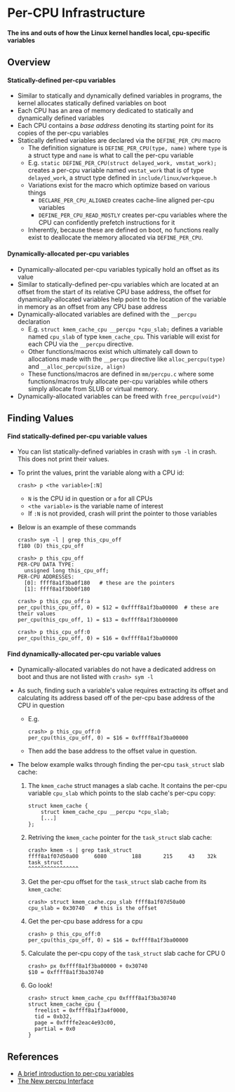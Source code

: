 # Per-CPU Infrastructure

#### The ins and outs of how the Linux kernel handles local, cpu-specific variables

## Overview

#### Statically-defined per-cpu variables

- Similar to statically and dynamically defined variables in programs, the kernel allocates statically defined variables on boot 
- Each CPU has an area of memory dedicated to statically and dynamically defined variables
- Each CPU contains a _base address_ denoting its starting point for its copies of the per-cpu variables
- Statically defined variables are declared via the `DEFINE_PER_CPU` macro
  - The definition signature is `DEFINE_PER_CPU(type, name)` where `type` is a struct type and `name` is what to call the per-cpu variable 
  - E.g. `static DEFINE_PER_CPU(struct delayed_work, vmstat_work);` creates a per-cpu variable named `vmstat_work` that is of type `delayed_work`, a struct type defined in `include/linux/workqueue.h`
  - Variations exist for the macro which optimize based on various things
    - `DECLARE_PER_CPU_ALIGNED` creates cache-line aligned per-cpu variables
    - `DEFINE_PER_CPU_READ_MOSTLY` creates per-cpu variables where the CPU can confidently prefetch instructions for it
  - Inherently, because these are defined on boot, no functions really exist to deallocate the memory allocated via `DEFINE_PER_CPU`.

#### Dynamically-allocated per-cpu variables

- Dynamically-allocated per-cpu variables typically hold an offset as its value
- Similar to statically-defined per-cpu variables which are located at an offset from the start of its relative CPU base address, the offset for dynamically-allocated variables help point to the location of the variable in memory as an offset from any CPU base address
- Dynamically-allocated variables are defined with the `__percpu` declaration
  - E.g. `struct kmem_cache_cpu __percpu *cpu_slab;` defines a variable named `cpu_slab` of type `kmem_cache_cpu`. This variable will exist for each CPU via the `__percpu` directive.
  - Other functions/macros exist which ultimately call down to allocations made with the `__percpu` directive like `alloc_percpu(type)` and `__alloc_percpu(size, align)`
  - These functions/macros are defined in `mm/percpu.c` where some functions/macros truly allocate per-cpu variables while others simply allocate from SLUB or virtual memory.
- Dynamically-allocated variables can be freed with `free_percpu(void*)`

## Finding Values 

#### Find statically-defined per-cpu variable values

- You can list statically-defined variables in crash with `sym -l` in crash. This does not print their values.
- To print the values, print the variable along with a CPU id:

    ```
    crash> p <the variable>[:N]
    ```
    - `N` is the CPU id in question or `a` for all CPUs
    - `<the variable>` is the variable name of interest
    - If `:N` is not provided, crash will print the pointer to those variables

- Below is an example of these commands

  ```
  crash> sym -l | grep this_cpu_off
  f180 (D) this_cpu_off

  crash> p this_cpu_off
  PER-CPU DATA TYPE:
    unsigned long this_cpu_off;
  PER-CPU ADDRESSES:
    [0]: ffff8a1f3ba0f180   # these are the pointers
    [1]: ffff8a1f3bb0f180

  crash> p this_cpu_off:a
  per_cpu(this_cpu_off, 0) = $12 = 0xffff8a1f3ba00000  # these are their values
  per_cpu(this_cpu_off, 1) = $13 = 0xffff8a1f3bb00000

  crash> p this_cpu_off:0
  per_cpu(this_cpu_off, 0) = $16 = 0xffff8a1f3ba00000
  ```

#### Find dynamically-allocated per-cpu variable values 

- Dynamically-allocated variables do not have a dedicated address on boot and thus are not listed with `crash> sym -l`
- As such, finding such a variable's value requires extracting its offset and calculating its address based off of the per-cpu base address of the CPU in question 

  - E.g.
    ```
    crash> p this_cpu_off:0
    per_cpu(this_cpu_off, 0) = $16 = 0xffff8a1f3ba00000
    ```
  - Then add the base address to the offset value in question. 

- The below example walks through finding the per-cpu `task_struct` slab cache: 

  1. The `kmem_cache` struct manages a slab cache. It contains the per-cpu variable `cpu_slab` which points to the slab cache's per-cpu copy:

      ```
      struct kmem_cache {
          struct kmem_cache_cpu __percpu *cpu_slab;
          [...]
      };
      ```
  
  2. Retriving the `kmem_cache` pointer for the `task_struct` slab cache:
  
      ```
      crash> kmem -s | grep task_struct
      ffff8a1f07d50a00     6080        188       215     43    32k  task_struct
      ^^^^^^^^^^^^^^^^
      ```

  3. Get the per-cpu offset for the `task_struct` slab cache from its `kmem_cache`:

      ```
      crash> struct kmem_cache.cpu_slab ffff8a1f07d50a00
      cpu_slab = 0x30740   # this is the offset
      ```

  4. Get the per-cpu base address for a cpu

      ```
      crash> p this_cpu_off:0
      per_cpu(this_cpu_off, 0) = $16 = 0xffff8a1f3ba00000
      ```

  5. Calculate the per-cpu copy of the `task_struct` slab cache for CPU 0

      ```
      crash> px 0xffff8a1f3ba00000 + 0x30740
      $10 = 0xffff8a1f3ba30740
      ```
    
  6. Go look!

      ```
      crash> struct kmem_cache_cpu 0xffff8a1f3ba30740
      struct kmem_cache_cpu {
        freelist = 0xffff8a1f3a4f0000, 
        tid = 0xb32, 
        page = 0xffffe2eac4e93c00, 
        partial = 0x0
      }
      ```


## References

- [A brief introduction to per-cpu variables](https://thinkiii.blogspot.com/2014/05/a-brief-introduction-to-per-cpu.html)
- [The New percpu Interface](http://books.gigatux.nl/mirror/kerneldevelopment/0672327201/ch11lev1sec11.html)

